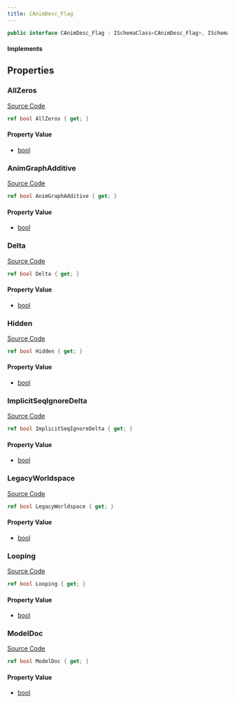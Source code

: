 ```yaml
---
title: CAnimDesc_Flag
---
```


```csharp
public interface CAnimDesc_Flag : ISchemaClass<CAnimDesc_Flag>, ISchemaField, ISchemaClass, INativeHandle
```

#### Implements

## Properties

### AllZeros

[Source Code](https://github.com/swiftly-solution/swiftlys2/blob/beta/managed/src/SwiftlyS2.Generated/Schemas/Interfaces/CAnimDesc_Flag.cs#L18)

```csharp
ref bool AllZeros { get; }
```

#### Property Value

- [bool](https://learn.microsoft.com/dotnet/api/system.boolean)

### AnimGraphAdditive

[Source Code](https://github.com/swiftly-solution/swiftlys2/blob/beta/managed/src/SwiftlyS2.Generated/Schemas/Interfaces/CAnimDesc_Flag.cs#L30)

```csharp
ref bool AnimGraphAdditive { get; }
```

#### Property Value

- [bool](https://learn.microsoft.com/dotnet/api/system.boolean)

### Delta

[Source Code](https://github.com/swiftly-solution/swiftlys2/blob/beta/managed/src/SwiftlyS2.Generated/Schemas/Interfaces/CAnimDesc_Flag.cs#L22)

```csharp
ref bool Delta { get; }
```

#### Property Value

- [bool](https://learn.microsoft.com/dotnet/api/system.boolean)

### Hidden

[Source Code](https://github.com/swiftly-solution/swiftlys2/blob/beta/managed/src/SwiftlyS2.Generated/Schemas/Interfaces/CAnimDesc_Flag.cs#L20)

```csharp
ref bool Hidden { get; }
```

#### Property Value

- [bool](https://learn.microsoft.com/dotnet/api/system.boolean)

### ImplicitSeqIgnoreDelta

[Source Code](https://github.com/swiftly-solution/swiftlys2/blob/beta/managed/src/SwiftlyS2.Generated/Schemas/Interfaces/CAnimDesc_Flag.cs#L28)

```csharp
ref bool ImplicitSeqIgnoreDelta { get; }
```

#### Property Value

- [bool](https://learn.microsoft.com/dotnet/api/system.boolean)

### LegacyWorldspace

[Source Code](https://github.com/swiftly-solution/swiftlys2/blob/beta/managed/src/SwiftlyS2.Generated/Schemas/Interfaces/CAnimDesc_Flag.cs#L24)

```csharp
ref bool LegacyWorldspace { get; }
```

#### Property Value

- [bool](https://learn.microsoft.com/dotnet/api/system.boolean)

### Looping

[Source Code](https://github.com/swiftly-solution/swiftlys2/blob/beta/managed/src/SwiftlyS2.Generated/Schemas/Interfaces/CAnimDesc_Flag.cs#L16)

```csharp
ref bool Looping { get; }
```

#### Property Value

- [bool](https://learn.microsoft.com/dotnet/api/system.boolean)

### ModelDoc

[Source Code](https://github.com/swiftly-solution/swiftlys2/blob/beta/managed/src/SwiftlyS2.Generated/Schemas/Interfaces/CAnimDesc_Flag.cs#L26)

```csharp
ref bool ModelDoc { get; }
```

#### Property Value

- [bool](https://learn.microsoft.com/dotnet/api/system.boolean)

